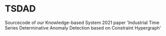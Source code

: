 # TSDAD
Sourcecode of our Knowledge-based System 2021 paper 'Industrial Time Series Determinative Anomaly Detection based on Constraint Hypergraph'
